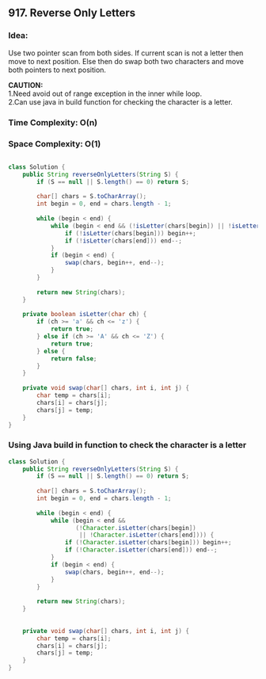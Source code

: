 ## 917. Reverse Only Letters


### Idea: 
Use two pointer scan from both sides. 
If current scan is not a letter then move to next position.
Else then do swap both two characters and move both pointers to next position.

**CAUTION:**   
1.Need avoid out of range exception in the inner while loop.  
2.Can use java in build function for checking the character is a letter.

### Time Complexity: O(n) 

### Space Complexity: O(1)

```java

class Solution {
    public String reverseOnlyLetters(String S) {
        if (S == null || S.length() == 0) return S;
        
        char[] chars = S.toCharArray();
        int begin = 0, end = chars.length - 1;
        
        while (begin < end) {
            while (begin < end && (!isLetter(chars[begin]) || !isLetter(chars[end]))) {
                if (!isLetter(chars[begin])) begin++;
                if (!isLetter(chars[end])) end--;
            }
            if (begin < end) {
                swap(chars, begin++, end--);
            }
        }
        
        return new String(chars);        
    }
    
    private boolean isLetter(char ch) {
        if (ch >= 'a' && ch <= 'z') {
            return true;
        } else if (ch >= 'A' && ch <= 'Z') {
            return true;
        } else {
            return false;
        }
    }
    
    private void swap(char[] chars, int i, int j) {
        char temp = chars[i];
        chars[i] = chars[j];
        chars[j] = temp;
    }
}

```

### Using Java build in function to check the character is a letter

```java
class Solution {
    public String reverseOnlyLetters(String S) {
        if (S == null || S.length() == 0) return S;
        
        char[] chars = S.toCharArray();
        int begin = 0, end = chars.length - 1;
        
        while (begin < end) {
            while (begin < end && 
                   (!Character.isLetter(chars[begin]) 
                    || !Character.isLetter(chars[end]))) {
                if (!Character.isLetter(chars[begin])) begin++;
                if (!Character.isLetter(chars[end])) end--;
            }
            if (begin < end) {
                swap(chars, begin++, end--);
            }
        }
        
        return new String(chars);        
    }
    
    
    private void swap(char[] chars, int i, int j) {
        char temp = chars[i];
        chars[i] = chars[j];
        chars[j] = temp;
    }
}
```
